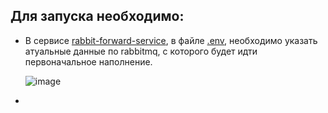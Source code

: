 
## Для запуска необходимо:
- В сервисе [rabbit-forward-service](rabbit-forward-service), в файле [.env](rabbit-forward-service/.env), необходимо указать атуальные данные по rabbitmq, с которого будет идти первоначальное наполнение.

  ![image](https://github.com/MaksLaptsev/clevertec-final-project/assets/55844987/b7438f87-8a93-4612-82a8-6f0813077500)
- 
 
